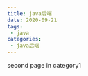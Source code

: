 ```yaml
---
title: java后端
date: 2020-09-21
tags:
 - java
categories:
 - java后端
---
```


second page in category1